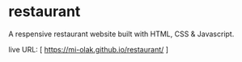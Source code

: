 # restaurant
A respensive restaurant website built with HTML, CSS & Javascript. 

live URL: [ https://mi-olak.github.io/restaurant/ ]
